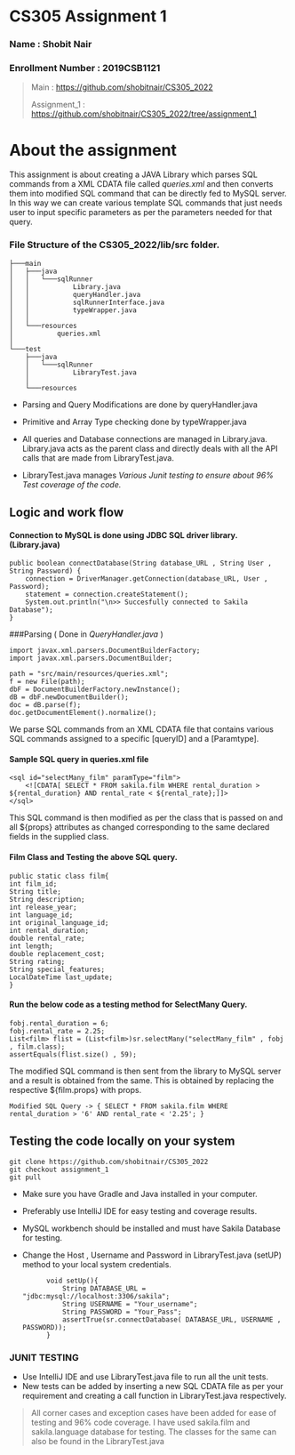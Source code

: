 # CS305 Assignment 1
### Name : Shobit Nair
### Enrollment Number : 2019CSB1121

> Main : https://github.com/shobitnair/CS305_2022
>
> Assignment_1 : https://github.com/shobitnair/CS305_2022/tree/assignment_1
# About the assignment
This assignment is about creating a JAVA Library which parses SQL commands from a XML CDATA file called *queries.xml* and then converts them into modified SQL command that can be directly fed to MySQL server. In this way we can create various template SQL commands that just needs user to input specific parameters as per the parameters needed for that query.

### File Structure of the CS305_2022/lib/src folder.

    ├───main
    │   ├───java
    │   │   └───sqlRunner
    │   │           Library.java
    │   │           queryHandler.java
    │   │           sqlRunnerInterface.java
    │   │           typeWrapper.java
    │   │
    │   └───resources
    │           queries.xml
    │
    └───test
        ├───java
        │   └───sqlRunner
        │           LibraryTest.java
        │
        └───resources


- Parsing and Query Modifications are done by queryHandler.java

- Primitive and Array Type checking done by typeWrapper.java

- All queries and Database connections are managed in Library.java. Library.java acts as the parent class
  and directly deals with all the API calls that are made from LibraryTest.java.
- LibraryTest.java manages *Various Junit testing to ensure about 96% Test coverage of the code.*


## Logic and work flow

#### Connection to MySQL is done using JDBC SQL driver library. (Library.java)

    public boolean connectDatabase(String database_URL , String User , String Password) {  
        connection = DriverManager.getConnection(database_URL, User , Password);  
        statement = connection.createStatement();  
        System.out.println("\n>> Succesfully connected to Sakila Database");
    }  



###Parsing ( Done in *QueryHandler.java* )

    import javax.xml.parsers.DocumentBuilderFactory;
    import javax.xml.parsers.DocumentBuilder;

    path = "src/main/resources/queries.xml";
    f = new File(path);
    dbF = DocumentBuilderFactory.newInstance();
    dB = dbF.newDocumentBuilder();
    doc = dB.parse(f);
    doc.getDocumentElement().normalize();


We parse SQL commands from an XML CDATA file that contains various SQL commands assigned to a specific [queryID] and a [Paramtype].

#### Sample SQL query in queries.xml file

    <sql id="selectMany_film" paramType="film">
        <![CDATA[ SELECT * FROM sakila.film WHERE rental_duration > ${rental_duration} AND rental_rate < ${rental_rate};]]>
    </sql>

This SQL command is then modified as per the class that is passed on and all ${props} attributes as changed corresponding to the same declared fields in the supplied class.






#### Film Class and Testing the above SQL query.

    public static class film{
    int film_id;
    String title;
    String description;
    int release_year;
    int language_id;
    int original_language_id;
    int rental_duration;
    double rental_rate;
    int length;
    double replacement_cost;
    String rating;
    String special_features;
    LocalDateTime last_update;
    }

#### Run the below code as a testing method for SelectMany Query.

    fobj.rental_duration = 6;
    fobj.rental_rate = 2.25;
    List<film> flist = (List<film>)sr.selectMany("selectMany_film" , fobj , film.class);
    assertEquals(flist.size() , 59);
The modified SQL command is then sent from the library to MySQL server and a result is obtained from the same.
This is obtained by replacing the respective ${film.props} with props.

    Modified SQL Query -> { SELECT * FROM sakila.film WHERE rental_duration > '6' AND rental_rate < '2.25'; }


## Testing the code locally on your system

    git clone https://github.com/shobitnair/CS305_2022
    git checkout assignment_1
    git pull
    


- Make sure you have Gradle and Java installed in your computer.
- Preferably use IntelliJ IDE for easy testing and coverage results.
- MySQL workbench should be installed and must have Sakila Database for testing.
- Change the Host , Username and Password in LibraryTest.java (setUP) method to your local system credentials.

            void setUp(){
                String DATABASE_URL = "jdbc:mysql://localhost:3306/sakila";
                String USERNAME = "Your_username";
                String PASSWORD = "Your_Pass";
                assertTrue(sr.connectDatabase( DATABASE_URL, USERNAME , PASSWORD));
            }

### JUNIT TESTING
- Use IntelliJ IDE and use LibraryTest.java file to run all the unit
  tests.
- New tests can be added by inserting a new SQL CDATA file as
  per your requirement and creating a call function in LibraryTest.java respectively.



> All corner cases and exception cases have been added for ease of testing and 96% code coverage.
> I have used sakila.film and sakila.language database for testing. The classes for the same can also be found in the LibraryTest.java
